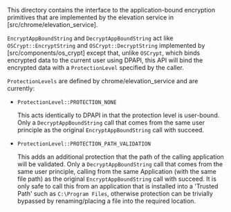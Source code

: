 This directory contains the interface to the application-bound encryption
primitives that are implemented by the elevation service in
[src/chrome/elevation_service].

`EncryptAppBoundString` and `DecryptAppBoundString` act like
`OSCrypt::EncryptString` and `OSCrypt::DecryptString` implemented by
[src/components/os_crypt] except that, unlike `OSCrypt`, which binds encrypted
data to the current user using DPAPI, this API will bind the encrypted data
with a `ProtectionLevel` specified by the caller.

`ProtectionLevels` are defined by chrome/elevation_service and are currently:

 - `ProtectionLevel::PROTECTION_NONE`

   This acts identically to DPAPI in that the protection level is user-bound.
   Only a `DecryptAppBoundString` call that comes from the same user principle
   as the original `EncryptAppBoundString` call with succeed.

 - `ProtectionLevel::PROTECTION_PATH_VALIDATION`

   This adds an additional protection that the path of the calling application
   will be validated. Only a `DecryptAppBoundString` call that comes from the
   same user principle, calling from the same Application (with the same file
   path) as the original `EncryptAppBoundString` call with succeed. It is only
   safe to call this from an application that is installed into a 'Trusted
   Path' such as `C:\Program Files`, otherwise protection can be trivially
   bypassed by renaming/placing a file into the required location.
